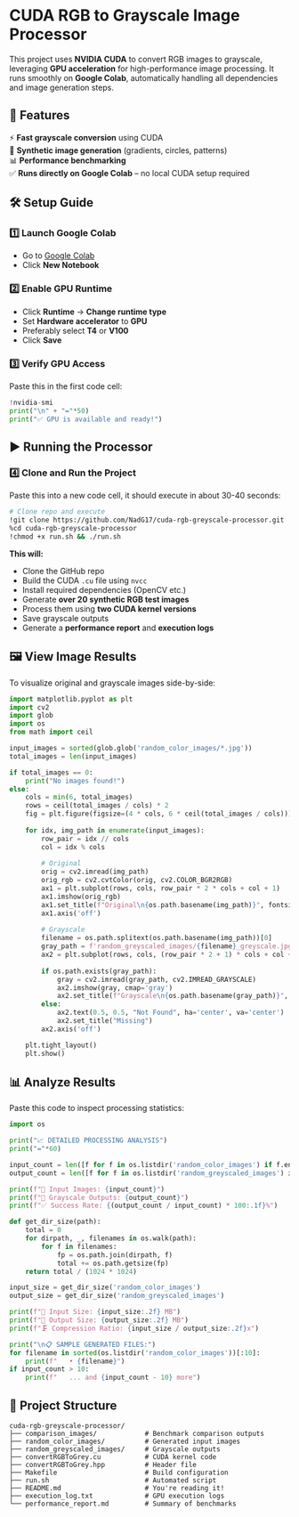 # **CUDA RGB to Grayscale Image Processor**

This project uses **NVIDIA CUDA** to convert RGB images to grayscale, leveraging **GPU acceleration** for high-performance image processing. It runs smoothly on **Google Colab**, automatically handling all dependencies and image generation steps.

## **🚀 Features**

⚡ **Fast grayscale conversion** using CUDA  
🧪 **Synthetic image generation** (gradients, circles, patterns)  
📊 **Performance benchmarking**  
✅ **Runs directly on Google Colab** – no local CUDA setup required  

## **🛠️ Setup Guide**

### **1️⃣ Launch Google Colab**
- Go to [Google Colab](https://colab.research.google.com/)
- Click **New Notebook**

### **2️⃣ Enable GPU Runtime**
- Click **Runtime** → **Change runtime type**
- Set **Hardware accelerator** to **GPU**
- Preferably select **T4** or **V100**
- Click **Save**

### **3️⃣ Verify GPU Access**
Paste this in the first code cell:

```python
!nvidia-smi
print("\n" + "="*50)
print("✅ GPU is available and ready!")
```

## **▶️ Running the Processor**

### **4️⃣ Clone and Run the Project**
Paste this into a new code cell, it should execute in about 30-40 seconds:

```bash
# Clone repo and execute
!git clone https://github.com/NadG17/cuda-rgb-greyscale-processor.git
%cd cuda-rgb-greyscale-processor
!chmod +x run.sh && ./run.sh
```

**This will:**
- Clone the GitHub repo
- Build the CUDA `.cu` file using `nvcc`
- Install required dependencies (OpenCV etc.)
- Generate **over 20 synthetic RGB test images**
- Process them using **two CUDA kernel versions**
- Save grayscale outputs
- Generate a **performance report** and **execution logs**

## **🖼️ View Image Results**

To visualize original and grayscale images side-by-side:

```python
import matplotlib.pyplot as plt
import cv2
import glob
import os
from math import ceil

input_images = sorted(glob.glob('random_color_images/*.jpg'))
total_images = len(input_images)

if total_images == 0:
    print("No images found!")
else:
    cols = min(6, total_images)
    rows = ceil(total_images / cols) * 2
    fig = plt.figure(figsize=(4 * cols, 6 * ceil(total_images / cols)))
    
    for idx, img_path in enumerate(input_images):
        row_pair = idx // cols
        col = idx % cols
        
        # Original
        orig = cv2.imread(img_path)
        orig_rgb = cv2.cvtColor(orig, cv2.COLOR_BGR2RGB)
        ax1 = plt.subplot(rows, cols, row_pair * 2 * cols + col + 1)
        ax1.imshow(orig_rgb)
        ax1.set_title(f"Original\n{os.path.basename(img_path)}", fontsize=9)
        ax1.axis('off')
        
        # Grayscale
        filename = os.path.splitext(os.path.basename(img_path))[0]
        gray_path = f'random_greyscaled_images/{filename}_greyscale.jpg'
        ax2 = plt.subplot(rows, cols, (row_pair * 2 + 1) * cols + col + 1)
        
        if os.path.exists(gray_path):
            gray = cv2.imread(gray_path, cv2.IMREAD_GRAYSCALE)
            ax2.imshow(gray, cmap='gray')
            ax2.set_title(f"Grayscale\n{os.path.basename(gray_path)}", fontsize=9)
        else:
            ax2.text(0.5, 0.5, "Not Found", ha='center', va='center')
            ax2.set_title("Missing")
        ax2.axis('off')

    plt.tight_layout()
    plt.show()
```

## **📊 Analyze Results**

Paste this code to inspect processing statistics:

```python
import os

print("📈 DETAILED PROCESSING ANALYSIS")
print("="*60)

input_count = len([f for f in os.listdir('random_color_images') if f.endswith('.jpg')])
output_count = len([f for f in os.listdir('random_greyscaled_images') if f.endswith('.jpg')])

print(f"📁 Input Images: {input_count}")
print(f"📁 Grayscale Outputs: {output_count}")
print(f"✅ Success Rate: {(output_count / input_count) * 100:.1f}%")

def get_dir_size(path):
    total = 0
    for dirpath, _, filenames in os.walk(path):
        for f in filenames:
            fp = os.path.join(dirpath, f)
            total += os.path.getsize(fp)
    return total / (1024 * 1024)

input_size = get_dir_size('random_color_images')
output_size = get_dir_size('random_greyscaled_images')

print(f"💾 Input Size: {input_size:.2f} MB")
print(f"💾 Output Size: {output_size:.2f} MB")
print(f"🗜️ Compression Ratio: {input_size / output_size:.2f}x")

print("\n📋 SAMPLE GENERATED FILES:")
for filename in sorted(os.listdir('random_color_images'))[:10]:
    print(f"   • {filename}")
if input_count > 10:
    print(f"   ... and {input_count - 10} more")
```

## **🧩 Project Structure**

```
cuda-rgb-greyscale-processor/
├── comparison_images/            # Benchmark comparison outputs
├── random_color_images/          # Generated input images
├── random_greyscaled_images/     # Grayscale outputs
├── convertRGBToGrey.cu           # CUDA kernel code
├── convertRGBToGrey.hpp          # Header file
├── Makefile                      # Build configuration
├── run.sh                        # Automated script
├── README.md                     # You're reading it!
├── execution_log.txt             # GPU execution logs
└── performance_report.md         # Summary of benchmarks
```
